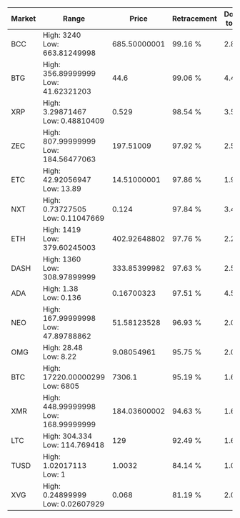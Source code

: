 | Market | Range | Price| Retracement | Doubles to 50% |
| --- | --- | --- | --- | --- |
| BCC | High: 3240<br />Low: 663.81249998 | 685.50000001 | 99.16 % | 2.85 |
| BTG | High: 356.89999999<br />Low: 41.62321203 | 44.6 | 99.06 % | 4.47 |
| XRP | High: 3.29871467<br />Low: 0.48810409 | 0.529 | 98.54 % | 3.58 |
| ZEC | High: 807.99999999<br />Low: 184.56477063 | 197.51009 | 97.92 % | 2.51 |
| ETC | High: 42.92056947<br />Low: 13.89 | 14.51000001 | 97.86 % | 1.96 |
| NXT | High: 0.73727505<br />Low: 0.11047669 | 0.124 | 97.84 % | 3.42 |
| ETH | High: 1419<br />Low: 379.60245003 | 402.92648802 | 97.76 % | 2.23 |
| DASH | High: 1360<br />Low: 308.97899999 | 333.85399982 | 97.63 % | 2.50 |
| ADA | High: 1.38<br />Low: 0.136 | 0.16700323 | 97.51 % | 4.54 |
| NEO | High: 167.99999998<br />Low: 47.89788862 | 51.58123528 | 96.93 % | 2.09 |
| OMG | High: 28.48<br />Low: 8.22 | 9.08054961 | 95.75 % | 2.02 |
| BTC | High: 17220.00000299<br />Low: 6805 | 7306.1 | 95.19 % | 1.64 |
| XMR | High: 448.99999998<br />Low: 168.99999999 | 184.03600002 | 94.63 % | 1.68 |
| LTC | High: 304.334<br />Low: 114.769418 | 129 | 92.49 % | 1.62 |
| TUSD | High: 1.02017113<br />Low: 1 | 1.0032 | 84.14 % | 1.01 |
| XVG | High: 0.24899999<br />Low: 0.02607929 | 0.068 | 81.19 % | 2.02 |
